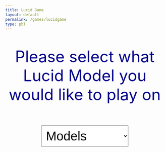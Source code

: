 ```yaml
---
title: Lucid Game
layout: default 
permalink: /games/lucidgame
type: pbl
---
```


<p style="text-align: center; font-size: 50px; color: darkblue;">Please select what Lucid Model you would like to play on</p>

<br>
<div style="text-align: center;">
  <select id="Lucidlist" style="font-size: 40px; padding: 10px;">
    <option style="font-size: 30px;" value="">Models</option>
    <option style="font-size: 30px;" value="model1">Lucid Air</option>
    <option style="font-size: 30px;" value="model2">Lucid Gravity</option>
  </select>
</div>
<br>

<script>
    document.getElementById("Lucidlist").onchange = function() {
        var selectedValue = this.value;
    };
</script>


